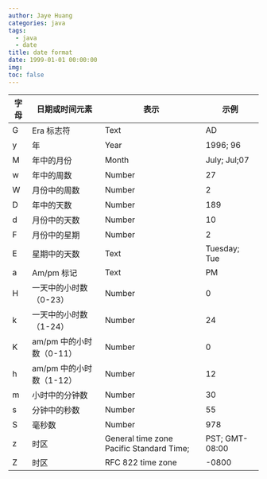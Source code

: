 ```yaml
---
author: Jaye Huang
categories: java
tags:
  - java
  - date
title: date format
date: 1999-01-01 00:00:00
img:
toc: false
---
```


| 字母 | 日期或时间元素           | 表示                                     | 示例           |
| ---- | ------------------------ | ---------------------------------------- | -------------- |
| G    | Era 标志符               | Text                                     | AD             |
| y    | 年                       | Year                                     | 1996; 96       |
| M    | 年中的月份               | Month                                    | July; Jul;07   |
| w    | 年中的周数               | Number                                   | 27             |
| W    | 月份中的周数             | Number                                   | 2              |
| D    | 年中的天数               | Number                                   | 189            |
| d    | 月份中的天数             | Number                                   | 10             |
| F    | 月份中的星期             | Number                                   | 2              |
| E    | 星期中的天数             | Text                                     | Tuesday; Tue   |
| a    | Am/pm 标记               | Text                                     | PM             |
| H    | 一天中的小时数（0-23）   | Number                                   | 0              |
| k    | 一天中的小时数（1-24）   | Number                                   | 24             |
| K    | am/pm 中的小时数（0-11） | Number                                   | 0              |
| h    | am/pm 中的小时数（1-12） | Number                                   | 12             |
| m    | 小时中的分钟数           | Number                                   | 30             |
| s    | 分钟中的秒数             | Number                                   | 55             |
| S    | 毫秒数                   | Number                                   | 978            |
| z    | 时区                     | General time zone Pacific Standard Time; | PST; GMT-08:00 |
| Z    | 时区                     | RFC 822 time zone                        | -0800          |
